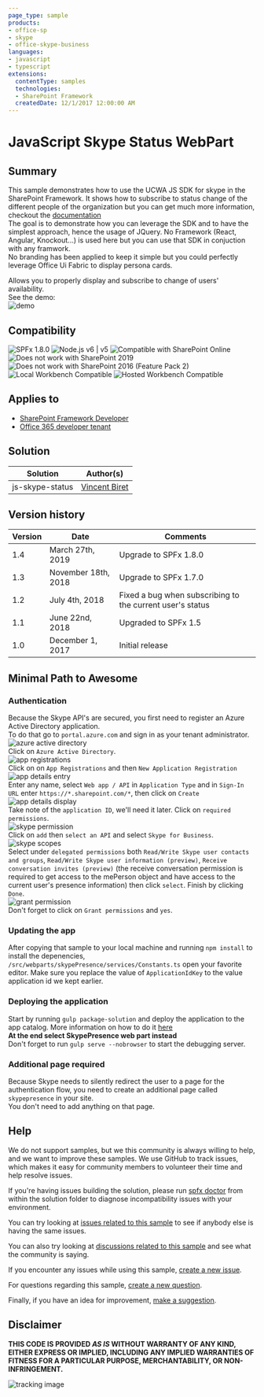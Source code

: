 ```yaml
---
page_type: sample
products:
- office-sp
- skype
- office-skype-business
languages:
- javascript
- typescript
extensions:
  contentType: samples
  technologies:
  - SharePoint Framework
  createdDate: 12/1/2017 12:00:00 AM
---
```

# JavaScript Skype Status WebPart

## Summary
This sample demonstrates how to use the UCWA JS SDK for skype in the SharePoint Framework. It shows how to subscribe to status change of the different people of the organization but you can get much more information, checkout the [documentation](https://msdn.microsoft.com/en-us/skype/websdk/docs/generalreference?f=255&MSPPError=-2147217396)  
The goal is to demonstrate how you can leverage the SDK and to have the simplest approach, hence the usage of JQuery. No Framework (React, Angular, Knockout...) is used here but you can use that SDK in conjuction with any framwork.  
No branding has been applied to keep it simple but you could perfectly leverage Office Ui Fabric to display persona cards.

Allows you to properly display and subscribe to change of users' availability.  
See the demo:  
![demo](./images/demo.gif)


## Compatibility

![SPFx 1.8.0](https://img.shields.io/badge/SPFx-1.8.0-green.svg)
![Node.js v6 | v5](https://img.shields.io/badge/Node.js-v6%20%7C%20v5-green.svg) 
![Compatible with SharePoint Online](https://img.shields.io/badge/SharePoint%20Online-Compatible-green.svg)
![Does not work with SharePoint 2019](https://img.shields.io/badge/SharePoint%20Server%202019-Incompatible-red.svg "SharePoint Server 2019 requires SPFx 1.4.1 or lower")
![Does not work with SharePoint 2016 (Feature Pack 2)](https://img.shields.io/badge/SharePoint%20Server%202016%20(Feature%20Pack%202)-Incompatible-red.svg "SharePoint Server 2016 Feature Pack 2 requires SPFx 1.1")
![Local Workbench Compatible](https://img.shields.io/badge/Local%20Workbench-Compatible-green.svg)
![Hosted Workbench Compatible](https://img.shields.io/badge/Hosted%20Workbench-Compatible-green.svg)


## Applies to

* [SharePoint Framework Developer](https://docs.microsoft.com/sharepoint/dev/spfx/sharepoint-framework-overview)
* [Office 365 developer tenant](https://docs.microsoft.com/sharepoint/dev/spfx/set-up-your-developer-tenant)

## Solution

Solution|Author(s)
--------|---------
js-skype-status|[Vincent Biret](https://github.com/baywet)


## Version history

Version|Date|Comments
-------|----|--------
1.4|March 27th, 2019|Upgrade to SPFx 1.8.0
1.3|November 18th, 2018|Upgrade to SPFx 1.7.0
1.2|July 4th, 2018|Fixed a bug when subscribing to the current user's status
1.1|June 22nd, 2018|Upgraded to SPFx 1.5
1.0|December 1, 2017|Initial release

## Minimal Path to Awesome

### Authentication

Because the Skype API's are secured, you first need to register an Azure Active Directory application.  
To do that go to `portal.azure.com` and sign in as your tenant administrator.  
![azure active directory](./images/1.PNG)  
Click on `Azure Active Directory`.  
![app registrations](./images/2.PNG)  
Click on on `App Registrations` and then `New Application Registration`  
![app details entry](./images/3.PNG)  
Enter any name, select `Web app / API` in `Application Type` and in `Sign-In URL` enter `https://*.sharepoint.com/*`, then click on `Create`  
![app details display](./images/4.PNG)  
Take note of the `application ID`, we'll need it later. Click on `required permissions`.  
![skype permission](./images/5.PNG)  
Click on `add` then `select an API` and select `Skype for Business`.  
![skype scopes](./images/6.PNG)  
Select under `delegated permissions` both `Read/Write Skype user contacts and groups`,  `Read/Write Skype user information (preview)`, `Receive conversation invites (preview)` (the receive conversation permission is required to get access to the mePerson object and have access to the current user's presence information) then click `select`. Finish by clicking `Done`.  
![grant permission](./images/7.PNG)  
Don't forget to click on `Grant permissions` and `yes`.

### Updating the app
After copying that sample to your local machine and running `npm install` to install the depenencies, `/src/webparts/skypePresence/services/Constants.ts` open your favorite editor. Make sure you replace the value of `ApplicationIdKey` to the value application id we kept earlier.  

### Deploying the application

Start by running `gulp package-solution` and deploy the application to the app catalog. More information on how to do it [here](https://docs.microsoft.com/en-us/sharepoint/dev/spfx/web-parts/get-started/serve-your-web-part-in-a-sharepoint-page)  
**At the end select SkypePresence web part instead**  
Don't forget to run `gulp serve --nobrowser` to start the debugging server.

### Additional page required

Because Skype needs to silently redirect the user to a page for the authentication flow, you need to create an additional page called `skypepresence` in your site.  
You don't need to add anything on that page.  


## Help

We do not support samples, but we this community is always willing to help, and we want to improve these samples. We use GitHub to track issues, which makes it easy for  community members to volunteer their time and help resolve issues.

If you're having issues building the solution, please run [spfx doctor](https://pnp.github.io/cli-microsoft365/cmd/spfx/spfx-doctor/) from within the solution folder to diagnose incompatibility issues with your environment.

You can try looking at [issues related to this sample](https://github.com/pnp/sp-dev-fx-webparts/issues?q=label%3Ajs-skype-status) to see if anybody else is having the same issues.

You can also try looking at [discussions related to this sample](https://github.com/pnp/sp-dev-fx-webparts/discussions?discussions_q=label%3Ajs-skype-status) and see what the community is saying.

If you encounter any issues while using this sample, [create a new issue](https://github.com/pnp/sp-dev-fx-webparts/issues/new?assignees=&labels=Needs%3A+Triage+%3Amag%3A%2Ctype%3Abug-suspected%2Csample%3A%20js-skype-status&template=bug-report.yml&sample=js-skype-status&authors=@baywet&title=js-skype-status%20-%20).

For questions regarding this sample, [create a new question](https://github.com/pnp/sp-dev-fx-webparts/issues/new?assignees=&labels=Needs%3A+Triage+%3Amag%3A%2Ctype%3Aquestion%2Csample%3A%20js-skype-status&template=question.yml&sample=js-skype-status&authors=@baywet&title=js-skype-status%20-%20).

Finally, if you have an idea for improvement, [make a suggestion](https://github.com/pnp/sp-dev-fx-webparts/issues/new?assignees=&labels=Needs%3A+Triage+%3Amag%3A%2Ctype%3Aenhancement%2Csample%3A%20js-skype-status&template=question.yml&sample=js-skype-status&authors=@baywet&title=js-skype-status%20-%20).


## Disclaimer

**THIS CODE IS PROVIDED *AS IS* WITHOUT WARRANTY OF ANY KIND, EITHER EXPRESS OR IMPLIED, INCLUDING ANY IMPLIED WARRANTIES OF FITNESS FOR A PARTICULAR PURPOSE, MERCHANTABILITY, OR NON-INFRINGEMENT.**


![tracking image](https://telemetry.sharepointpnp.com/sp-dev-fx-webparts/samples/js-skype-status)

